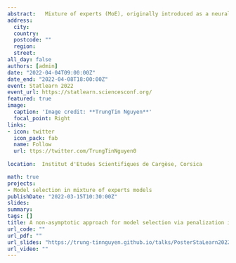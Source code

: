 ```yaml
---
abstract: 	Mixture of experts (MoE), originally introduced as a neural network, is a popular class of statistical and machine learning models that has gained attention over the years due to its flexibility and efficiency. They provide conditional constructions for regression in which the mixture weights, along with the component densities, are explained by the predictors, allowing for flexibility in the modeling of data arising from complex data generating processes.  We have shown in previous studies that such models had a good approximation ability provided the number of experts was large enough. More precisely, to an arbitrary degree of accuracy, given input and output variables are both compactly supported, we have provided denseness results in Lebesgue spaces for conditional probability density functions. In this work, we consider Gaussian-gated localized MoE (GLoME) and block-diagonal covariance localized MoE (BLoME) regression models to present nonlinear relationships in heterogeneous data with potential hidden graph-structured interactions between high-dimensional predictors. These models pose difficult questions in statistical estimation and model selection, both from a computational and theoretical perspective. This talk is devoted to the study of the problem of model selection among a collection of GLoME or BLoME models characterized by the number of mixture components, the complexity of Gaussian mean experts, and the hidden block-diagonal structures of the covariance matrices, in a penalized maximum likelihood estimation framework. In particular, we establish non-asymptotic risk bounds that take the form of weak oracle inequalities, provided that lower bounds of the penalties hold. Their good empirical behavior is then demonstrated on synthetic and real datasets. 	
address:
  city: 
  country: 
  postcode: ""
  region: 
  street: 
all_day: false
authors: [admin]
date: "2022-04-04T09:00:00Z"
date_end: "2022-04-08T18:00:00Z"
event: Statlearn 2022
event_url: https://statlearn.sciencesconf.org/
featured: true
image:
  caption: 'Image credit: **TrungTin Nguyen**'
  focal_point: Right
links:
- icon: twitter
  icon_pack: fab
  name: Follow
  url: ttps://twitter.com/TrungTinNguyen0
  
location:  Institut d'Etudes Scientifiques de Cargèse, Corsica

math: true
projects:
- Model selection in mixture of experts models
publishDate: "2022-03-15T10:30:00Z"
slides: 
summary: 
tags: []
title: A non-asymptotic approach for model selection via penalization in mixture of experts models
url_code: ""
url_pdf: ""
url_slides: "https://trung-tinnguyen.github.io/talks/PosterStaLearn2022.pdf"
url_video: ""
---
```

<!---
The program includes talks on statistical methods for mixture models, both from a theoretical and a practical point of view, so that the conference should gather specialists from the different communities. The participation of junior researchers as well as PhD students is particularly encouraged. This workshop is organized under the project [**SMILES**](https://smiles.lmno.cnrs.fr/index.html) (Statistical Modeling and Inference for unsupervised Learning at LargE-Scale) funded by the french National Research Agency (ANR). It is also connected to the ex-RIN project [**AStERiCS**](https://asterics.lmno.cnrs.fr/index.html) (Scaled Statistical Learning for Representation and Unsupervised Classification), which was funded by the region Normandy, and the final culmination of which MiMo2020 (cancelled due to Covid-19 crisis) should have been.

{{% alert note %}}
Click on the **Slides** button above to view the built-in slides feature.
{{% /alert %}}

Slides can be added in a few ways:

- **Create** slides using Academic's [*Slides*](https://sourcethemes.com/academic/docs/managing-content/#create-slides) feature and link using `slides` parameter in the front matter of the talk file
- **Upload** an existing slide deck to `static/` and link using `url_slides` parameter in the front matter of the talk file
- **Embed** your slides (e.g. Google Slides) or presentation video on this page using [shortcodes](https://sourcethemes.com/academic/docs/writing-markdown-latex/).

Further talk details can easily be added to this page using *Markdown* and $\rm \LaTeX$ math code.
-->
